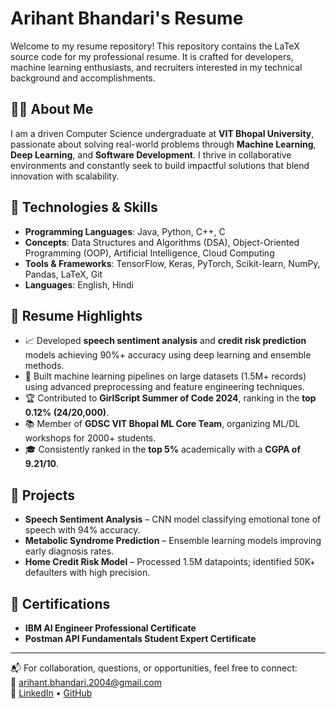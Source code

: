 # Arihant Bhandari's Resume

Welcome to my resume repository! This repository contains the LaTeX source code for my professional resume. It is crafted for developers, machine learning enthusiasts, and recruiters interested in my technical background and accomplishments.

## 👨‍💻 About Me

I am a driven Computer Science undergraduate at **VIT Bhopal University**, passionate about solving real-world problems through **Machine Learning**, **Deep Learning**, and **Software Development**. I thrive in collaborative environments and constantly seek to build impactful solutions that blend innovation with scalability.

## 🧠 Technologies & Skills

- **Programming Languages**: Java, Python, C++, C  
- **Concepts**: Data Structures and Algorithms (DSA), Object-Oriented Programming (OOP), Artificial Intelligence, Cloud Computing  
- **Tools & Frameworks**: TensorFlow, Keras, PyTorch, Scikit-learn, NumPy, Pandas, LaTeX, Git  
- **Languages**: English, Hindi  

## 🚀 Resume Highlights

- 📈 Developed **speech sentiment analysis** and **credit risk prediction** models achieving 90%+ accuracy using deep learning and ensemble methods.
- 🧠 Built machine learning pipelines on large datasets (1.5M+ records) using advanced preprocessing and feature engineering techniques.
- 🏆 Contributed to **GirlScript Summer of Code 2024**, ranking in the **top 0.12% (24/20,000)**.
- 📚 Member of **GDSC VIT Bhopal ML Core Team**, organizing ML/DL workshops for 2000+ students.
- 🎓 Consistently ranked in the **top 5%** academically with a **CGPA of 9.21/10**.

## 📄 Projects

- **Speech Sentiment Analysis** – CNN model classifying emotional tone of speech with 94% accuracy.  
- **Metabolic Syndrome Prediction** – Ensemble learning models improving early diagnosis rates.  
- **Home Credit Risk Model** – Processed 1.5M datapoints; identified 50K+ defaulters with high precision.

## 📜 Certifications

- **IBM AI Engineer Professional Certificate**  
- **Postman API Fundamentals Student Expert Certificate**

---

📬 For collaboration, questions, or opportunities, feel free to connect:  
📧 arihant.bhandari.2004@gmail.com  
🔗 [LinkedIn](https://linkedin.com/in/arihant-bhandari) • [GitHub](https://github.com/Arihant-Bhandari)